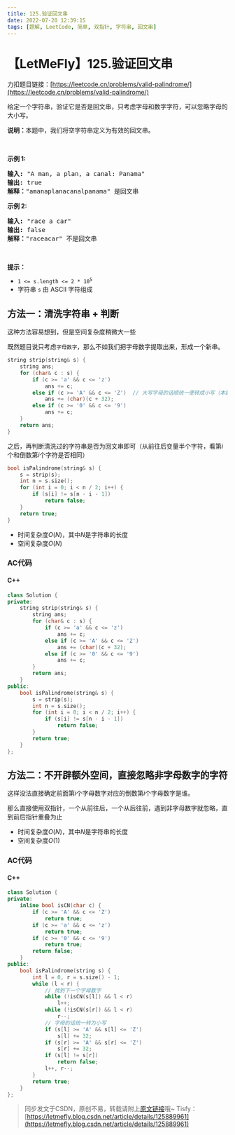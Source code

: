 ```yaml
---
title: 125.验证回文串
date: 2022-07-20 12:39:15
tags: [题解, LeetCode, 简单, 双指针, 字符串, 回文串]
---
```


# 【LetMeFly】125.验证回文串

力扣题目链接：[https://leetcode.cn/problems/valid-palindrome/](https://leetcode.cn/problems/valid-palindrome/)

<p>给定一个字符串，验证它是否是回文串，只考虑字母和数字字符，可以忽略字母的大小写。</p>

<p><strong>说明：</strong>本题中，我们将空字符串定义为有效的回文串。</p>

<p> </p>

<p><strong>示例 1:</strong></p>

<pre>
<strong>输入:</strong> "A man, a plan, a canal: Panama"
<strong>输出:</strong> true
<strong>解释：</strong>"amanaplanacanalpanama" 是回文串
</pre>

<p><strong>示例 2:</strong></p>

<pre>
<strong>输入:</strong> "race a car"
<strong>输出:</strong> false
<strong>解释：</strong>"raceacar" 不是回文串
</pre>

<p> </p>

<p><strong>提示：</strong></p>

<ul>
	<li><code>1 <= s.length <= 2 * 10<sup>5</sup></code></li>
	<li>字符串 <code>s</code> 由 ASCII 字符组成</li>
</ul>


    
## 方法一：清洗字符串 + 判断

这种方法容易想到，但是空间复杂度稍微大一些

既然题目说只考虑```字母数字```，那么不如我们把字母数字提取出来，形成一个新串。

```cpp
string strip(string& s) {
    string ans;
    for (char& c : s) {
        if (c >= 'a' && c <= 'z')
            ans += c;
        else if (c >= 'A' && c <= 'Z')  // 大写字母的话顺统一便转成小写（本题大小写不敏感）
            ans += (char)(c + 32);
        else if (c >= '0' && c <= '9')
            ans += c;
    }
    return ans;
}
```

之后，再判断清洗过的字符串是否为回文串即可（从前往后变量半个字符，看第$i$个和倒数第$i$个字符是否相同）

```cpp
bool isPalindrome(string& s) {
    s = strip(s);
    int n = s.size();
    for (int i = 0; i < n / 2; i++) {
        if (s[i] != s[n - i - 1])
            return false;
    }
    return true;
}
```

+ 时间复杂度$O(N)$，其中$N$是字符串的长度
+ 空间复杂度$O(N)$

### AC代码

#### C++

```cpp
class Solution {
private:
    string strip(string& s) {
        string ans;
        for (char& c : s) {
            if (c >= 'a' && c <= 'z')
                ans += c;
            else if (c >= 'A' && c <= 'Z')
                ans += (char)(c + 32);
            else if (c >= '0' && c <= '9')
                ans += c;
        }
        return ans;
    }
public:
    bool isPalindrome(string& s) {
        s = strip(s);
        int n = s.size();
        for (int i = 0; i < n / 2; i++) {
            if (s[i] != s[n - i - 1])
                return false;
        }
        return true;
    }
};
```

## 方法二：不开辟额外空间，直接忽略非字母数字的字符

这样没法直接确定前面第$i$个字母数字对应的倒数第$i$个字母数字是谁。

那么直接使用双指针，一个从前往后，一个从后往前，遇到非字母数字就忽略，直到前后指针重叠为止

+ 时间复杂度$O(N)$，其中$N$是字符串的长度
+ 空间复杂度$O(1)$

### AC代码

#### C++

```cpp
class Solution {
private:
    inline bool isCN(char c) {
        if (c >= 'A' && c <= 'Z')
            return true;
        if (c >= 'a' && c <= 'z')
            return true;
        if (c >= '0' && c <= '9')
            return true;
        return false;
    }
public:
    bool isPalindrome(string s) {
        int l = 0, r = s.size() - 1;
        while (l < r) {
            // 找到下一个字母数字
            while (!isCN(s[l]) && l < r)
                l++;
            while (!isCN(s[r]) && l < r)
                r--;
            // 字母的话统一转为小写
            if (s[l] >= 'A' && s[l] <= 'Z')
                s[l] += 32;
            if (s[r] >= 'A' && s[r] <= 'Z')
                s[r] += 32;
            if (s[l] != s[r])
                return false;
            l++, r--;
        }
        return true;
    }
};
```

> 同步发文于CSDN，原创不易，转载请附上[原文链接](https://leetcode.letmefly.xyz/2022/07/20/LeetCode%200125.%E9%AA%8C%E8%AF%81%E5%9B%9E%E6%96%87%E4%B8%B2/)哦~
> Tisfy：[https://letmefly.blog.csdn.net/article/details/125889961](https://letmefly.blog.csdn.net/article/details/125889961)
